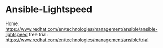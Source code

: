 # Ansible-Lightspeed
Home: https://www.redhat.com/en/technologies/management/ansible/ansible-lightspeed free trial: https://www.redhat.com/en/technologies/management/ansible/trial
